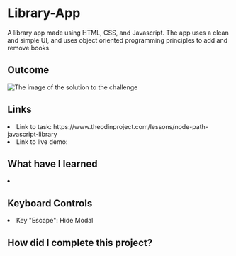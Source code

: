 # Library-App
A library app made using HTML, CSS, and Javascript. The app uses a clean and simple UI, and uses object oriented programming principles to add and remove books.

<h2> Outcome </h2>

<img src="https://i.imgur.com/Cm4sU4I.png" alt="The image of the solution to the challenge">

<h2> Links </h2>

<li> Link to task: https://www.theodinproject.com/lessons/node-path-javascript-library </li>
<li> Link to live demo:  </li>

<h2> What have I learned </h2>

<li> </li>

<h2> Keyboard Controls </h2>

<li> Key "Escape": Hide Modal </li>

<h2> How did I complete this project? </h2>

<p>  </p>
